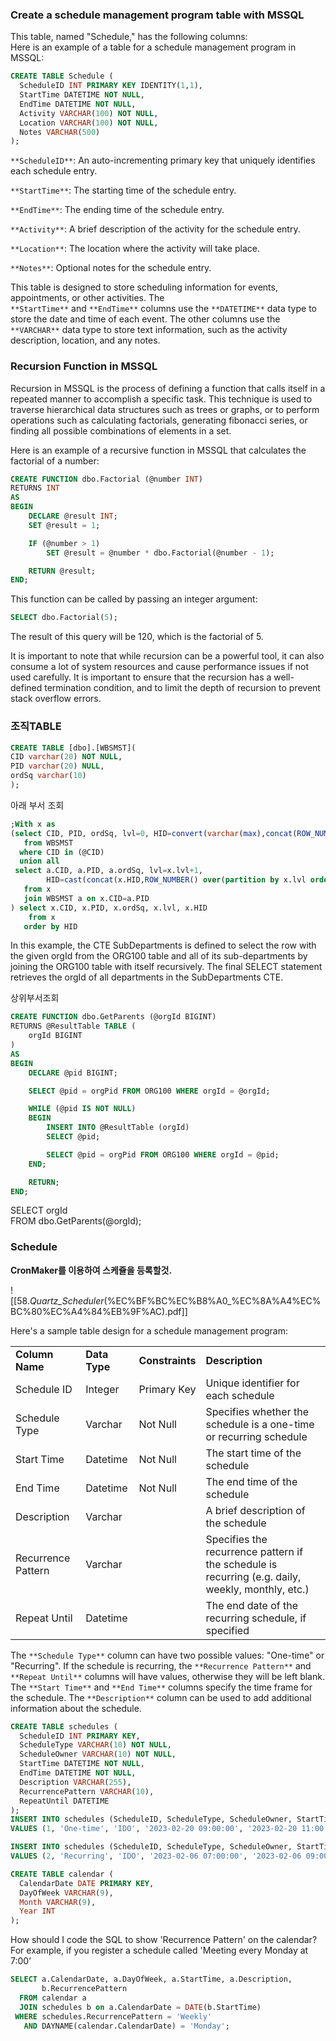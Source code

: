   
 
### Create a schedule management program table with MSSQL

This table, named "Schedule," has the following columns:  
Here is an example of a table for a schedule management program in MSSQL:  

```SQL
CREATE TABLE Schedule (
  ScheduleID INT PRIMARY KEY IDENTITY(1,1),
  StartTime DATETIME NOT NULL,
  EndTime DATETIME NOT NULL,
  Activity VARCHAR(100) NOT NULL,
  Location VARCHAR(100) NOT NULL,
  Notes VARCHAR(500)
);
```

  
  
`**ScheduleID**`: An auto-incrementing primary key that uniquely identifies each schedule entry.  
  
`**StartTime**`: The starting time of the schedule entry.  
  
`**EndTime**`: The ending time of the schedule entry.  
  
`**Activity**`: A brief description of the activity for the schedule entry.  
  
`**Location**`: The location where the activity will take place.  
  
`**Notes**`: Optional notes for the schedule entry.  
  
This table is designed to store scheduling information for events, appointments, or other activities. The  
`**StartTime**` and `**EndTime**` columns use the `**DATETIME**` data type to store the date and time of each event. The other columns use the `**VARCHAR**` data type to store text information, such as the activity description, location, and any notes.

### Recursion Function in MSSQL

Recursion in MSSQL is the process of defining a function that calls itself in a repeated manner to accomplish a specific task. This technique is used to traverse hierarchical data structures such as trees or graphs, or to perform operations such as calculating factorials, generating fibonacci series, or finding all possible combinations of elements in a set.

Here is an example of a recursive function in MSSQL that calculates the factorial of a number:

```SQL
CREATE FUNCTION dbo.Factorial (@number INT)
RETURNS INT
AS
BEGIN
    DECLARE @result INT;
    SET @result = 1;

    IF (@number > 1)
        SET @result = @number * dbo.Factorial(@number - 1);

    RETURN @result;
END;
```

This function can be called by passing an integer argument:

```SQL
SELECT dbo.Factorial(5);
```

The result of this query will be 120, which is the factorial of 5.

It is important to note that while recursion can be a powerful tool, it can also consume a lot of system resources and cause performance issues if not used carefully. It is important to ensure that the recursion has a well-defined termination condition, and to limit the depth of recursion to prevent stack overflow errors.

  

### 조직TABLE

```SQL
CREATE TABLE [dbo].[WBSMST](
CID varchar(20) NOT NULL,
PID varchar(20) NULL,
ordSq varchar(10)
);
```

아래 부서 조회

```SQL
;With x as
(select CID, PID, ordSq, lvl=0, HID=convert(varchar(max),concat(ROW_NUMBER() over(order by ordSq),'/'))
   from WBSMST
  where CID in (@CID)
  union all
 select a.CID, a.PID, a.ordSq, lvl=x.lvl+1, 
        HID=cast(concat(x.HID,ROW_NUMBER() over(partition by x.lvl order by a.ordSq),'/') as varchar(max))
   from x
   join WBSMST a on x.CID=a.PID
) select x.CID, x.PID, x.ordSq, x.lvl, x.HID
    from x
   order by HID
```

  

In this example, the CTE SubDepartments is defined to select the row with the given orgId from the ORG100 table and all of its sub-departments by joining the ORG100 table with itself recursively. The final SELECT statement retrieves the orgId of all departments in the SubDepartments CTE.

상위부서조회

```SQL
CREATE FUNCTION dbo.GetParents (@orgId BIGINT)
RETURNS @ResultTable TABLE (
    orgId BIGINT
)
AS
BEGIN
    DECLARE @pid BIGINT;

    SELECT @pid = orgPid FROM ORG100 WHERE orgId = @orgId;

    WHILE (@pid IS NOT NULL)
    BEGIN
        INSERT INTO @ResultTable (orgId)
        SELECT @pid;

        SELECT @pid = orgPid FROM ORG100 WHERE orgId = @pid;
    END;

    RETURN;
END;
```

SELECT orgId  
FROM dbo.GetParents(@orgId);  

  

### Schedule

**CronMaker를 이용하여 스케쥴을 등록할것.**

![[58._Quartz_Scheduler_(%EC%BF%BC%EC%B8%A0_%EC%8A%A4%EC%BC%80%EC%A4%84%EB%9F%AC).pdf]]

  

Here's a sample table design for a schedule management program:

|   |   |   |   |
|---|---|---|---|
|**Column Name**|**Data Type**|**Constraints**|**Description**|
|Schedule ID|Integer|Primary Key|Unique identifier for each schedule|
|Schedule Type|Varchar|Not Null|Specifies whether the schedule is a one-time or recurring schedule|
|Start Time|Datetime|Not Null|The start time of the schedule|
|End Time|Datetime|Not Null|The end time of the schedule|
|Description|Varchar||A brief description of the schedule|
|Recurrence Pattern|Varchar||Specifies the recurrence pattern if the schedule is recurring (e.g. daily, weekly, monthly, etc.)|
|Repeat Until|Datetime||The end date of the recurring schedule, if specified|

The `**Schedule Type**` column can have two possible values: "One-time" or "Recurring". If the schedule is recurring, the `**Recurrence Pattern**` and `**Repeat Until**` columns will have values, otherwise they will be left blank. The `**Start Time**` and `**End Time**` columns specify the time frame for the schedule. The `**Description**` column can be used to add additional information about the schedule.

```SQL
CREATE TABLE schedules (
  ScheduleID INT PRIMARY KEY,
  ScheduleType VARCHAR(10) NOT NULL,
  ScheduleOwner VARCHAR(10) NOT NULL,
  StartTime DATETIME NOT NULL,
  EndTime DATETIME NOT NULL,
  Description VARCHAR(255),
  RecurrencePattern VARCHAR(10),
  RepeatUntil DATETIME
);
INSERT INTO schedules (ScheduleID, ScheduleType, ScheduleOwner, StartTime, EndTime, Description, RecurrencePattern, RepeatUntil)
VALUES (1, 'One-time', 'IDO', '2023-02-20 09:00:00', '2023-02-20 11:00:00', 'Meeting with CEO');

INSERT INTO schedules (ScheduleID, ScheduleType, ScheduleOwner, StartTime, EndTime, Description, RecurrencePattern, RepeatUntil)
VALUES (2, 'Recurring', 'IDO', '2023-02-06 07:00:00', '2023-02-06 09:00:00', 'Weekly team meeting', 'Weekly', '2023-12-31');

CREATE TABLE calendar (
  CalendarDate DATE PRIMARY KEY,
  DayOfWeek VARCHAR(9),
  Month VARCHAR(9),
  Year INT
);
```

How should I code the SQL to show 'Recurrence Pattern' on the calendar? For example, if you register a schedule called 'Meeting every Monday at 7:00’

```SQL
SELECT a.CalendarDate, a.DayOfWeek, a.StartTime, a.Description, 
       b.RecurrencePattern
  FROM calendar a
  JOIN schedules b on a.CalendarDate = DATE(b.StartTime)
 WHERE schedules.RecurrencePattern = 'Weekly'
   AND DAYNAME(calendar.CalendarDate) = 'Monday';
```